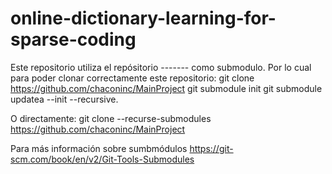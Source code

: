 # online-dictionary-learning-for-sparse-coding

Este repositorio utiliza el repósitorio ------- como submodulo.
Por lo cual para poder clonar correctamente este repositorio:
git clone https://github.com/chaconinc/MainProject
git submodule init
git submodule updatea --init --recursive.

O directamente:
git clone --recurse-submodules https://github.com/chaconinc/MainProject

Para más información sobre sumbmódulos
https://git-scm.com/book/en/v2/Git-Tools-Submodules
